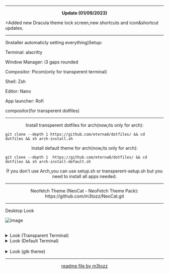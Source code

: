 --------------------------------------------------------------------------


<p align="center"> <b>Update (01/09/2023)</b></p>
>Added new Dracula theme lock screen,new shortcuts and icon&shortcut updates.

--------------------------------------------------------------------------
(Installer automaticly setting everything)Setup:

Terminal: alacritty

Window Manager: i3 gaps rounded

Compositor: Picom(only for transperent terminal)

Shell: Zsh

Editor: Nano

App launcher: Rofi

compositor(for transperent dotfiles)

--------------------------------------------------------------------------

<p align="center">Install transperent dotfiles for arch(now,its only for arch):</p>

```
git clone --depth 1 https://github.com/eterna8/dotfiles/ && cd dotfiles && sh arch-install.sh
```

<p align="center">Install default theme for arch(now,its only for arch):</p>

```
git clone --depth 1  https://github.com/eterna8/dotfiles/ && cd dotfiles && sh arch-install-default.sh
```
<p align="center">İf you don't use Arch,you can use setup.sh or transperent-setup.sh but you need to install all apps needed.
  
--------------------------------------------------------------------------
<p align="center">Neofetch Theme (NeoCat - NeoFetch Theme Pack): https://github.com/m3tozz/NeoCat.git</p>

--------------------------------------------------------------------------
Desktop Look<br>

![image](https://github.com/eterna8/dotfiles/assets/139211439/fe4aa159-0712-4698-bc62-9d5835bb5ab8)




<br/>
<details>
<summary> Look (Transparent Terminal) </summary>


![transperent-2023-09-01](https://github.com/eterna8/dotfiles/assets/139211439/86f48482-3fd0-4945-8749-2341d8f7f9dd)


</details>

<details>
<summary> Look (Default Terminal) </summary> 

![default-2023-09-01](https://github.com/eterna8/dotfiles/assets/139211439/bde46452-335a-4dbf-9593-098c7438be44)


</details>

<br/>
<details>
<summary> Look (gtk theme) </summary>

  
![image](https://github.com/eterna8/dotfiles/assets/139211439/dc97cc32-490c-4ad4-a945-6e21e1d5b7b5)



</details>

--------------------------------------------------------------------------
<p align="center"><a href="https://github.com/m3tozz">readme file by m3tozz</a>
